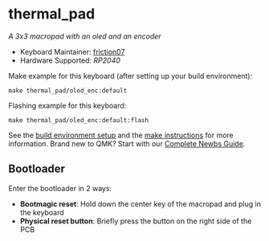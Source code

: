 # thermal_pad

<!-- ![thermal_pad](imgur.com image replace me!) -->

*A 3x3 macropad with an oled and an encoder*

* Keyboard Maintainer: [friction07](https://github.com/friction07)
* Hardware Supported: *RP2040*
<!-- * Hardware Availability: *Links to where you can find this hardware* -->

Make example for this keyboard (after setting up your build environment):

    make thermal_pad/oled_enc:default

Flashing example for this keyboard:

    make thermal_pad/oled_enc:default:flash

See the [build environment setup](https://docs.qmk.fm/#/getting_started_build_tools) and the [make instructions](https://docs.qmk.fm/#/getting_started_make_guide) for more information. Brand new to QMK? Start with our [Complete Newbs Guide](https://docs.qmk.fm/#/newbs).

## Bootloader

Enter the bootloader in 2 ways:

* **Bootmagic reset**: Hold down the center key of the macropad and plug in the keyboard
* **Physical reset button**: Briefly press the button on the right side of the PCB
